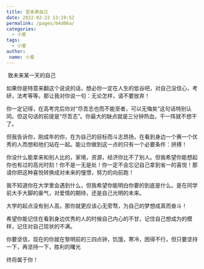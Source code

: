 ```yaml
---
title: 至未来自己
date: 2022-02-22 13:19:52
permalink: /pages/b4d06a/
categories:
  - 小爱
tags:
  - 小爱
author:
 name: 小爱
---
```

​           致未来某一天的自己

  

如果你是特意来翻这个说说的话，想必你一定在人生的低谷吧，对自己没信心，考研，法考等等。那让我对你说一句：无论怎样，请不要放弃！

 

你一定记得，在高考完后你对“尽吾志也而不能至者，可以无悔矣”这句话特别认同。但这句话的前提是“尽吾志”。你最大的缺点就是三分钟热血，干一阵就不想干了。

 

但我告诉你，刚成年的你，在为自己的目标而斗志昂扬，在看到身边一个赛一个优秀的人而想和他们站在一起。能让你做到这一点的只有一个必要条件：拼搏！

 

你没什么能拿来和别人比的，家境，资源，经济你比不了别人。但我希望你能想起你也有过的高光时刻！你不是一无是处！你一定不会忘记自己拿到省一的喜悦！那请你把这种喜悦转换成对未来的憧憬，努力的向前跑！

 

我不知道你在大学里会遇到什么，但我希望你能明白你要的到底是什么。是在同学前大手大脚的豪气，对爱情的期待，还是自己光明的未来。

 

大学的起点没有别人高，那你就更应该心无旁骛，为自己的梦想成真而奋斗！

 

希望你能记住在看到身边优秀的人的时候自己内心的不甘，记住自己想成为的模样，记住对自己现状的不满。

 

你要坚信，现在的你就在黎明前的三四点钟，饥饿，寒冷，困得不行，但只要坚持一下，再坚持一下，胜利的曙光

 

终将属于你！

 